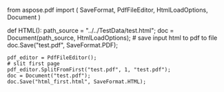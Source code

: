 from aspose.pdf import (
    SaveFormat,
    PdfFileEditor,
    HtmlLoadOptions,
    Document
)


def HTML():
    path_source = "../../TestData/test.html";
    doc = Document(path_source, HtmlLoadOptions);
    # save input html to pdf to file
    doc.Save("test.pdf", SaveFormat.PDF);

    pdf_editor = PdfFileEditor();
    # slit first page
    pdf_editor.SplitFromFirst("test.pdf", 1, "test.pdf");
    doc = Document("test.pdf");
    doc.Save("html_first.html", SaveFormat.HTML);